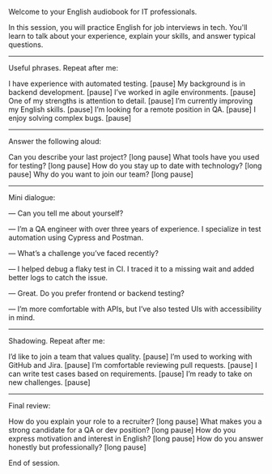 Welcome to your English audiobook for IT professionals.

In this session, you will practice English for job interviews in tech. You'll learn to talk about your experience, explain your skills, and answer typical questions.


---

Useful phrases. Repeat after me:

I have experience with automated testing. [pause]
My background is in backend development. [pause]
I’ve worked in agile environments. [pause]
One of my strengths is attention to detail. [pause]
I’m currently improving my English skills. [pause]
I’m looking for a remote position in QA. [pause]
I enjoy solving complex bugs. [pause]


---

Answer the following aloud:

Can you describe your last project? [long pause]
What tools have you used for testing? [long pause]
How do you stay up to date with technology? [long pause]
Why do you want to join our team? [long pause]


---

Mini dialogue:

— Can you tell me about yourself?

— I’m a QA engineer with over three years of experience. I specialize in test automation using Cypress and Postman.

— What’s a challenge you’ve faced recently?

— I helped debug a flaky test in CI. I traced it to a missing wait and added better logs to catch the issue.

— Great. Do you prefer frontend or backend testing?

— I’m more comfortable with APIs, but I’ve also tested UIs with accessibility in mind.


---

Shadowing. Repeat after me:

I’d like to join a team that values quality. [pause]
I’m used to working with GitHub and Jira. [pause]
I’m comfortable reviewing pull requests. [pause]
I can write test cases based on requirements. [pause]
I’m ready to take on new challenges. [pause]


---

Final review:

How do you explain your role to a recruiter? [long pause]
What makes you a strong candidate for a QA or dev position? [long pause]
How do you express motivation and interest in English? [long pause]
How do you answer honestly but professionally? [long pause]

End of session.

